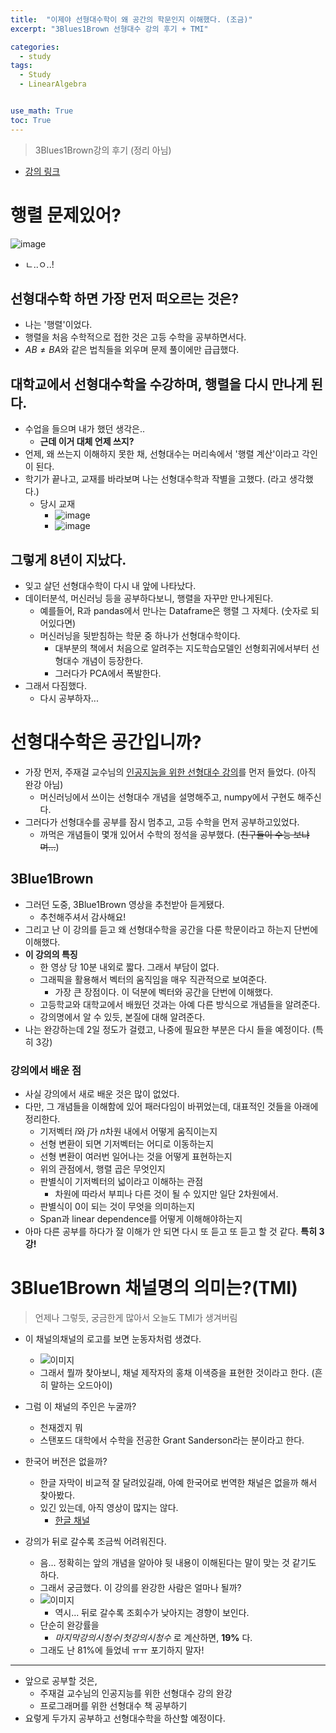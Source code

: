 ```yaml
---
title:  "이제야 선형대수학이 왜 공간의 학문인지 이해했다. (조금)"
excerpt: "3Blues1Brown 선형대수 강의 후기 + TMI"

categories:
  - study
tags:
  - Study
  - LinearAlgebra


use_math: True
toc: True
---
```

> 3Blues1Brown강의 후기 (정리 아님)

* [강의 링크](https://www.youtube.com/playlist?list=PLZHQObOWTQDPD3MizzM2xVFitgF8hE_ab)

# 행렬 문제있어?
![image](https://github.com/Sean-Parkk/seanparkk/blob/master/assets/images/3B1B_review/image.jfif?raw=true)

* ㄴ..ㅇ..!

## 선형대수학 하면 가장 먼저 떠오르는 것은?
* 나는 '행렬'이었다.
* 행렬을 처음 수학적으로 접한 것은 고등 수학을 공부하면서다.
* $AB \neq BA$와 같은 법칙들을 외우며 문제 풀이에만 급급했다.

## 대학교에서 선형대수학을 수강하며, 행렬을 다시 만나게 된다.
* 수업을 들으며 내가 했던 생각은..
  * **근데 이거 대체 언제 쓰지?**
* 언제, 왜 쓰는지 이해하지 못한 채, 선형대수는 머리속에서 '행렬 계산'이라고 각인이 된다.
* 학기가 끝나고, 교재를 바라보며 나는 선형대수학과 작별을 고했다. (라고 생각했다.)
  * 당시 교재
    * ![image](https://github.com/Sean-Parkk/seanparkk/blob/master/assets/images/3B1B_review/image1.jpg?raw=true)
    * ![image](https://github.com/Sean-Parkk/seanparkk/blob/master/assets/images/3B1B_review/image2.jpg?raw=true)

## 그렇게 8년이 지났다.
* 잊고 살던 선형대수학이 다시 내 앞에 나타났다.
* 데이터분석, 머신러닝 등을 공부하다보니, 행렬을 자꾸만 만나게된다.
  * 예를들어, R과 pandas에서 만나는 Dataframe은 행렬 그 자체다. (숫자로 되어있다면)
  * 머신러닝을 뒷받침하는 학문 중 하나가 선형대수학이다.
    * 대부분의 책에서 처음으로 알려주는 지도학습모델인 선형회귀에서부터 선형대수 개념이 등장한다.
    * 그러다가 PCA에서 폭발한다.
* 그래서 다짐했다.
  * 다시 공부하자...

# 선형대수학은 공간입니까?
* 가장 먼저, 주재걸 교수님의 [인공지능을 위한 선형대수 강의](https://www.edwith.org/linearalgebra4ai/joinLectures/14072)를 먼저 들었다. (아직 완강 아님)
  * 머신러닝에서 쓰이는 선형대수 개념을 설명해주고, numpy에서 구현도 해주신다.
* 그러다가 선형대수를 공부를 잠시 멈추고, 고등 수학을 먼저 공부하고있었다.
  * 까먹은 개념들이 몇개 있어서 수학의 정석을 공부했다. (~~친구들이 수능 보냐며...~~)

## 3Blue1Brown
* 그러던 도중, 3Blue1Brown 영상을 추천받아 듣게됐다.
  * 추천해주셔서 감사해요!
* 그리고 난 이 강의를 듣고 왜 선형대수학을 공간을 다룬 학문이라고 하는지 단번에 이해했다.
* **이 강의의 특징**
  * 한 영상 당 10분 내외로 짧다. 그래서 부담이 없다.
  * 그래픽을 활용해서 벡터의 움직임을 매우 직관적으로 보여준다.
    * 가장 큰 장점이다. 이 덕분에 벡터와 공간을 단번에 이해했다.
  * 고등학교와 대학교에서 배웠던 것과는 아예 다른 방식으로 개념들을 알려준다.
  * 강의명에서 알 수 있듯, 본질에 대해 알려준다.
* 나는 완강하는데 2일 정도가 걸렸고, 나중에 필요한 부분은 다시 들을 예정이다. (특히 3강)

### 강의에서 배운 점
* 사실 강의에서 새로 배운 것은 많이 없었다.
* 다만, 그 개념들을 이해함에 있어 패러다임이 바뀌었는데, 대표적인 것들을 아래에 정리한다.
  * 기저벡터 $\hat{i}$와 $\hat{j}$가 $n$차원 내에서 어떻게 움직이는지
  * 선형 변환이 되면 기저벡터는 어디로 이동하는지
  * 선형 변환이 여러번 일어나는 것을 어떻게 표현하는지
  * 위의 관점에서, 행렬 곱은 무엇인지
  * 판별식이 기저벡터의 넓이라고 이해하는 관점
    * 차원에 따라서 부피나 다른 것이 될 수 있지만 일단 2차원에서.
  * 판별식이 0이 되는 것이 무엇을 의미하는지
  * Span과 linear dependence를 어떻게 이해해야하는지
* 아마 다른 공부를 하다가 잘 이해가 안 되면 다시 또 듣고 또 듣고 할 것 같다. **특히 3강!**

# 3Blue1Brown 채널명의 의미는?(TMI)
> 언제나 그렇듯, 궁금한게 많아서 오늘도 TMI가 생겨버림

* 이 채널의채널의 로고를 보면 눈동자처럼 생겼다.
  * ![이미지](https://upload.wikimedia.org/wikipedia/commons/thumb/6/64/3B1B_Logo.svg/300px-3B1B_Logo.svg.png)
  * 그래서 뭘까 찾아보니, 채널 제작자의 홍채 이색증을 표현한 것이라고 한다. (흔히 말하는 오드아이)

* 그럼 이 채널의 주인은 누굴까?
  * 천재겠지 뭐
  * 스탠포드 대학에서 수학을 전공한 Grant Sanderson라는 분이라고 한다.

* 한국어 버전은 없을까?
  * 한글 자막이 비교적 잘 달려있길래, 아예 한국어로 번역한 채널은 없을까 해서 찾아봤다.
  * 있긴 있는데, 아직 영상이 많지는 않다.
    * [한글 채널](https://www.youtube.com/channel/UCJK07Uk2KY9r78ksPoXg-3g?)

* 강의가 뒤로 갈수록 조금씩 어려워진다.
  * 음... 정확히는 앞의 개념을 알아야 뒷 내용이 이해된다는 말이 맞는 것 같기도 하다.
  * 그래서 궁금했다. 이 강의를 완강한 사람은 얼마나 될까?
  * ![이미지](https://github.com/Sean-Parkk/seanparkk/blob/master/assets/images/3B1B_review/image.png?raw=true)
    * 역시... 뒤로 갈수록 조회수가 낮아지는 경향이 보인다.
  * 단순히 완강률을
    * $마지막 강의 시청수 / 첫 강의 시청수$ 로 계산하면, **19%** 다.
  * 그래도 난 81%에 들었네 ㅠㅠ 포기하지 말자!

- - - - -
* 앞으로 공부할 것은,
  * 주재걸 교수님의 인공지능를 위한 선형대수 강의 완강
  * 프로그래머를 위한 선형대수 책 공부하기
* 요렇게 두가지 공부하고 선형대수학을 하산할 예정이다.
